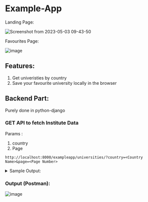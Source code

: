 # Example-App

Landing Page:

![Screenshot from 2023-05-03 09-43-50](https://user-images.githubusercontent.com/56694152/235831949-fd059ecf-39db-4cc9-982a-7b042d3301c8.png)

Favourites Page:

![image](https://user-images.githubusercontent.com/56694152/235831909-c2eba50a-0733-443b-b327-1e426debbf75.png)

## Features:
1. Get univeristies by country
2. Save your favourite university locally in the browser

## Backend Part:

Purely done in python-django


### GET API to fetch Institute Data
Params : 
1. country
2. Page


```
http://localhost:8000/exampleapp/universities/?country=<Country Name>&page=<Page Number>
```

<details>
 <summary>Sample Output:</summary>

 ```
 {
    "count": 814,
    "next": "http://localhost:8000/exampleapp/universities/?country=India&page=22",
    "previous": "http://localhost:8000/exampleapp/universities/?country=India&page=20",
    "results": [
        {
            "alpha_two_code": "IN",
            "name": "Kurukshetra University",
            "web_pages": [
                "http://www.kukinfo.com/"
            ],
            "domains": [
                "kukinfo.com"
            ],
            "state-province": null,
            "country": "India"
        },
        {
            "alpha_two_code": "IN",
            "name": "Kumaraguru College of Technology",
            "web_pages": [
                "http://www.kct.ac.in/"
            ],
            "domains": [
                "kct.ac.in"
            ],
            "state-province": null,
            "country": "India"
        },
        {
            "alpha_two_code": "IN",
            "name": "Kumaun University",
            "web_pages": [
                "http://www.kumaununiversity.org/"
            ],
            "domains": [
                "kumaununiversity.org"
            ],
            "state-province": null,
            "country": "India"
        },
        {
            "alpha_two_code": "IN",
            "name": "Kuvempu University",
            "web_pages": [
                "http://www.kuvempu.ac.in/"
            ],
            "domains": [
                "kuvempu.ac.in"
            ],
            "state-province": null,
            "country": "India"
        },
        {
            "alpha_two_code": "IN",
            "name": "Kakatiya University",
            "web_pages": [
                "http://www.kuwarangal.com/"
            ],
            "domains": [
                "kuwarangal.com"
            ],
            "state-province": null,
            "country": "India"
        },
        {
            "alpha_two_code": "IN",
            "name": "L.D.College of Engineering",
            "web_pages": [
                "http://www.ldceahd.org/"
            ],
            "domains": [
                "ldceahd.org"
            ],
            "state-province": null,
            "country": "India"
        },
        {
            "alpha_two_code": "IN",
            "name": "Lakshmibai National Institute of Physical Education",
            "web_pages": [
                "http://www.lnipe.edu/"
            ],
            "domains": [
                "lnipe.edu"
            ],
            "state-province": null,
            "country": "India"
        },
        {
            "alpha_two_code": "IN",
            "name": "Lalit Narayan Mithila University",
            "web_pages": [
                "http://lnmu.bih.nic.in/"
            ],
            "domains": [
                "lnmu.bih.nic.in"
            ],
            "state-province": null,
            "country": "India"
        },
        {
            "alpha_two_code": "IN",
            "name": "University of Lucknow",
            "web_pages": [
                "http://www.lucknowuniv.org/"
            ],
            "domains": [
                "lucknowuniv.org"
            ],
            "state-province": null,
            "country": "India"
        },
        {
            "alpha_two_code": "IN",
            "name": "Mar Athanasios College for Advanced Studies",
            "web_pages": [
                "http://www.macfast.org/"
            ],
            "domains": [
                "macfast.org"
            ],
            "state-province": null,
            "country": "India"
        }
    ]
}
```
</details>

### Output (Postman):
![image](https://user-images.githubusercontent.com/56694152/235831427-9fd3b3d7-26b0-4efa-9e44-2bc170892e59.png)
